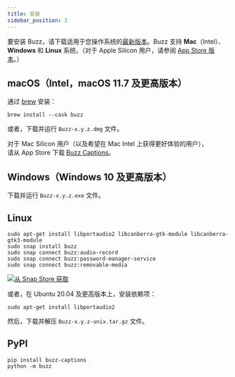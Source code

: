 ```yaml
---
title: 安装
sidebar_position: 2
---
```


要安装 Buzz，请下载适用于您操作系统的[最新版本](https://github.com/chidiwilliams/buzz/releases/latest)。Buzz 支持 **Mac**（Intel）、**Windows** 和 **Linux** 系统。（对于 Apple Silicon 用户，请参阅 [App Store 版本](https://apps.apple.com/us/app/buzz-captions/id6446018936?mt=12&itsct=apps_box_badge&itscg=30200)。）

## macOS（Intel，macOS 11.7 及更高版本）

通过 [brew](https://brew.sh/) 安装：

```shell
brew install --cask buzz
```

或者，下载并运行 `Buzz-x.y.z.dmg` 文件。

对于 Mac Silicon 用户（以及希望在 Mac Intel 上获得更好体验的用户），  
请从 App Store 下载 [Buzz Captions](https://apps.apple.com/us/app/buzz-captions/id6446018936?mt=12&itsct=apps_box_badge&itscg=30200)。

## Windows（Windows 10 及更高版本）

下载并运行 `Buzz-x.y.z.exe` 文件。

## Linux

```shell
sudo apt-get install libportaudio2 libcanberra-gtk-module libcanberra-gtk3-module
sudo snap install buzz
sudo snap connect buzz:audio-record
sudo snap connect buzz:password-manager-service
sudo snap connect buzz:removable-media
```

[![从 Snap Store 获取](https://snapcraft.io/static/images/badges/en/snap-store-black.svg)](https://snapcraft.io/buzz)

或者，在 Ubuntu 20.04 及更高版本上，安装依赖项：

```shell
sudo apt-get install libportaudio2
```

然后，下载并解压 `Buzz-x.y.z-unix.tar.gz` 文件。

## PyPI

```shell
pip install buzz-captions
python -m buzz
```
